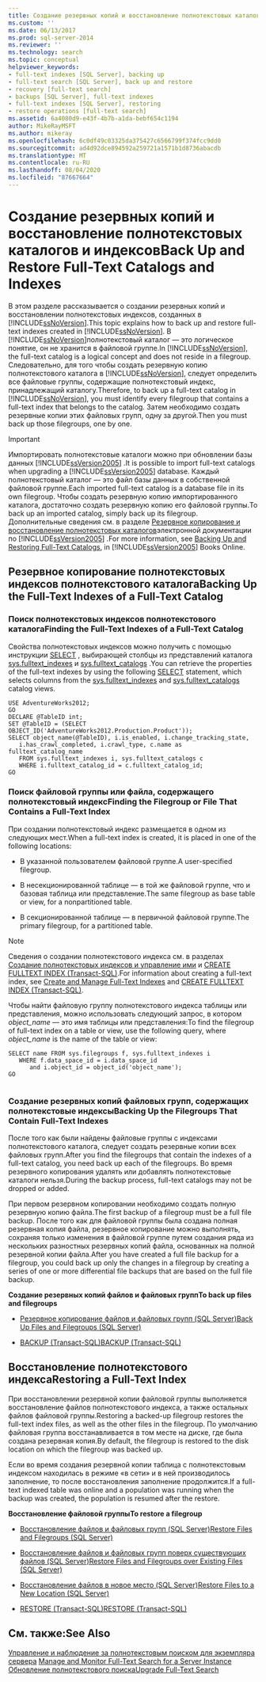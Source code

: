 ```yaml
---
title: Создание резервных копий и восстановление полнотекстовых каталогов и индексов | Документация Майкрософт
ms.custom: ''
ms.date: 06/13/2017
ms.prod: sql-server-2014
ms.reviewer: ''
ms.technology: search
ms.topic: conceptual
helpviewer_keywords:
- full-text indexes [SQL Server], backing up
- full-text search [SQL Server], back up and restore
- recovery [full-text search]
- backups [SQL Server], full-text indexes
- full-text indexes [SQL Server], restoring
- restore operations [full-text search]
ms.assetid: 6a4080d9-e43f-4b7b-a1da-bebf654c1194
author: MikeRayMSFT
ms.author: mikeray
ms.openlocfilehash: 6c0df49c03325da375427c6566799f374fcc9dd0
ms.sourcegitcommit: ad4d92dce894592a259721a1571b1d8736abacdb
ms.translationtype: MT
ms.contentlocale: ru-RU
ms.lasthandoff: 08/04/2020
ms.locfileid: "87667664"
---
```

# <a name="back-up-and-restore-full-text-catalogs-and-indexes"></a><span data-ttu-id="f84fb-102">Создание резервных копий и восстановление полнотекстовых каталогов и индексов</span><span class="sxs-lookup"><span data-stu-id="f84fb-102">Back Up and Restore Full-Text Catalogs and Indexes</span></span>
  <span data-ttu-id="f84fb-103">В этом разделе рассказывается о создании резервных копий и восстановлении полнотекстовых индексов, созданных в [!INCLUDE[ssNoVersion](../../includes/ssnoversion-md.md)].</span><span class="sxs-lookup"><span data-stu-id="f84fb-103">This topic explains how to back up and restore full-text indexes created in [!INCLUDE[ssNoVersion](../../includes/ssnoversion-md.md)].</span></span> <span data-ttu-id="f84fb-104">В [!INCLUDE[ssNoVersion](../../includes/ssnoversion-md.md)]полнотекстовый каталог — это логическое понятие, он не хранится в файловой группе.</span><span class="sxs-lookup"><span data-stu-id="f84fb-104">In [!INCLUDE[ssNoVersion](../../includes/ssnoversion-md.md)], the full-text catalog is a logical concept and does not reside in a filegroup.</span></span> <span data-ttu-id="f84fb-105">Следовательно, для того чтобы создать резервную копию полнотекстового каталога в [!INCLUDE[ssNoVersion](../../includes/ssnoversion-md.md)], следует определить все файловые группы, содержащие полнотекстовый индекс, принадлежащий каталогу.</span><span class="sxs-lookup"><span data-stu-id="f84fb-105">Therefore, to back up a full-text catalog in [!INCLUDE[ssNoVersion](../../includes/ssnoversion-md.md)], you must identify every filegroup that contains a full-text index that belongs to the catalog.</span></span> <span data-ttu-id="f84fb-106">Затем необходимо создать резервные копии этих файловых групп, одну за другой.</span><span class="sxs-lookup"><span data-stu-id="f84fb-106">Then you must back up those filegroups, one by one.</span></span>  
  
> [!IMPORTANT]  
>  <span data-ttu-id="f84fb-107">Импортировать полнотекстовые каталоги можно при обновлении базы данных [!INCLUDE[ssVersion2005](../../includes/ssversion2005-md.md)] .</span><span class="sxs-lookup"><span data-stu-id="f84fb-107">It is possible to import full-text catalogs when upgrading a [!INCLUDE[ssVersion2005](../../includes/ssversion2005-md.md)] database.</span></span> <span data-ttu-id="f84fb-108">Каждый полнотекстовый каталог — это файл базы данных в собственной файловой группе.</span><span class="sxs-lookup"><span data-stu-id="f84fb-108">Each imported full-text catalog is a database file in its own filegroup.</span></span> <span data-ttu-id="f84fb-109">Чтобы создать резервную копию импортированного каталога, достаточно создать резервную копию его файловой группы.</span><span class="sxs-lookup"><span data-stu-id="f84fb-109">To back up an imported catalog, simply back up its filegroup.</span></span> <span data-ttu-id="f84fb-110">Дополнительные сведения см. в разделе [Резервное копирование и восстановление полнотекстовых каталогов](https://go.microsoft.com/fwlink/?LinkID=121052)электронной документации по [!INCLUDE[ssVersion2005](../../includes/ssversion2005-md.md)] .</span><span class="sxs-lookup"><span data-stu-id="f84fb-110">For more information, see [Backing Up and Restoring Full-Text Catalogs](https://go.microsoft.com/fwlink/?LinkID=121052), in [!INCLUDE[ssVersion2005](../../includes/ssversion2005-md.md)] Books Online.</span></span>  
  
##  <a name="backing-up-the-full-text-indexes-of-a-full-text-catalog"></a><a name="backingup"></a> <span data-ttu-id="f84fb-111">Резервное копирование полнотекстовых индексов полнотекстового каталога</span><span class="sxs-lookup"><span data-stu-id="f84fb-111">Backing Up the Full-Text Indexes of a Full-Text Catalog</span></span>  
  
###  <a name="finding-the-full-text-indexes-of-a-full-text-catalog"></a><a name="Find_FTIs_of_a_Catalog"></a> <span data-ttu-id="f84fb-112">Поиск полнотекстовых индексов полнотекстового каталога</span><span class="sxs-lookup"><span data-stu-id="f84fb-112">Finding the Full-Text Indexes of a Full-Text Catalog</span></span>  
 <span data-ttu-id="f84fb-113">Свойства полнотекстовых индексов можно получить с помощью инструкции [SELECT](/sql/t-sql/queries/select-transact-sql) , выбирающей столбцы из представлений каталога [sys.fulltext_indexes](/sql/relational-databases/system-catalog-views/sys-fulltext-indexes-transact-sql) и [sys.fulltext_catalogs](/sql/relational-databases/system-catalog-views/sys-fulltext-catalogs-transact-sql) .</span><span class="sxs-lookup"><span data-stu-id="f84fb-113">You can retrieve the properties of the full-text indexes by using the following [SELECT](/sql/t-sql/queries/select-transact-sql) statement, which selects columns from the [sys.fulltext_indexes](/sql/relational-databases/system-catalog-views/sys-fulltext-indexes-transact-sql) and [sys.fulltext_catalogs](/sql/relational-databases/system-catalog-views/sys-fulltext-catalogs-transact-sql) catalog views.</span></span>  
  
```  
USE AdventureWorks2012;  
GO  
DECLARE @TableID int;  
SET @TableID = (SELECT OBJECT_ID('AdventureWorks2012.Production.Product'));  
SELECT object_name(@TableID), i.is_enabled, i.change_tracking_state,   
   i.has_crawl_completed, i.crawl_type, c.name as fulltext_catalog_name   
   FROM sys.fulltext_indexes i, sys.fulltext_catalogs c   
   WHERE i.fulltext_catalog_id = c.fulltext_catalog_id;  
GO  
```  
  

  
###  <a name="finding-the-filegroup-or-file-that-contains-a-full-text-index"></a><a name="Find_FG_of_FTI"></a> <span data-ttu-id="f84fb-114">Поиск файловой группы или файла, содержащего полнотекстовый индекс</span><span class="sxs-lookup"><span data-stu-id="f84fb-114">Finding the Filegroup or File That Contains a Full-Text Index</span></span>  
 <span data-ttu-id="f84fb-115">При создании полнотекстовый индекс размещается в одном из следующих мест.</span><span class="sxs-lookup"><span data-stu-id="f84fb-115">When a full-text index is created, it is placed in one of the following locations:</span></span>  
  
-   <span data-ttu-id="f84fb-116">В указанной пользователем файловой группе.</span><span class="sxs-lookup"><span data-stu-id="f84fb-116">A user-specified filegroup.</span></span>  
  
-   <span data-ttu-id="f84fb-117">В несекционированной таблице — в той же файловой группе, что и базовая таблица или представление.</span><span class="sxs-lookup"><span data-stu-id="f84fb-117">The same filegroup as base table or view, for a nonpartitioned table.</span></span>  
  
-   <span data-ttu-id="f84fb-118">В секционированной таблице — в первичной файловой группе.</span><span class="sxs-lookup"><span data-stu-id="f84fb-118">The primary filegroup, for a partitioned table.</span></span>  
  
> [!NOTE]  
>  <span data-ttu-id="f84fb-119">Сведения о создании полнотекстового индекса см. в разделах [Создание полнотекстовых индексов и управление ими](create-and-manage-full-text-indexes.md) и [CREATE FULLTEXT INDEX (Transact-SQL)](/sql/t-sql/statements/create-fulltext-index-transact-sql).</span><span class="sxs-lookup"><span data-stu-id="f84fb-119">For information about creating a full-text index, see [Create and Manage Full-Text Indexes](create-and-manage-full-text-indexes.md) and [CREATE FULLTEXT INDEX &#40;Transact-SQL&#41;](/sql/t-sql/statements/create-fulltext-index-transact-sql).</span></span>  
  
 <span data-ttu-id="f84fb-120">Чтобы найти файловую группу полнотекстового индекса таблицы или представления, можно использовать следующий запрос, в котором *object_name* — это имя таблицы или представления:</span><span class="sxs-lookup"><span data-stu-id="f84fb-120">To find the filegroup of full-text index on a table or view, use the following query, where *object_name* is the name of the table or view:</span></span>  
  
```  
SELECT name FROM sys.filegroups f, sys.fulltext_indexes i   
   WHERE f.data_space_id = i.data_space_id   
      and i.object_id = object_id('object_name');  
GO  
  
```  
  

  
###  <a name="backing-up-the-filegroups-that-contain-full-text-indexes"></a><a name="Back_up_FTIs_of_FTC"></a> <span data-ttu-id="f84fb-121">Создание резервных копий файловых групп, содержащих полнотекстовые индексы</span><span class="sxs-lookup"><span data-stu-id="f84fb-121">Backing Up the Filegroups That Contain Full-Text Indexes</span></span>  
 <span data-ttu-id="f84fb-122">После того как были найдены файловые группы с индексами полнотекстового каталога, следует создать резервные копии всех файловых групп.</span><span class="sxs-lookup"><span data-stu-id="f84fb-122">After you find the filegroups that contain the indexes of a full-text catalog, you need back up each of the filegroups.</span></span> <span data-ttu-id="f84fb-123">Во время резервного копирования удалять или добавлять полнотекстовые каталоги нельзя.</span><span class="sxs-lookup"><span data-stu-id="f84fb-123">During the backup process, full-text catalogs may not be dropped or added.</span></span>  
  
 <span data-ttu-id="f84fb-124">При первом резервном копировании необходимо создать полную резервную копию файла.</span><span class="sxs-lookup"><span data-stu-id="f84fb-124">The first backup of a filegroup must be a full file backup.</span></span> <span data-ttu-id="f84fb-125">После того как для файловой группы была создана полная резервная копия файла, резервное копирование можно выполнять, сохраняя только изменения в файловой группе путем создания ряда из нескольких разностных резервных копий файла, основанных на полной резервной копии файла.</span><span class="sxs-lookup"><span data-stu-id="f84fb-125">After you have created a full file backup for a filegroup, you could back up only the changes in a filegroup by creating a series of one or more differential file backups that are based on the full file backup.</span></span>  
  
 <span data-ttu-id="f84fb-126">**Создание резервных копий файлов и файловых групп**</span><span class="sxs-lookup"><span data-stu-id="f84fb-126">**To back up files and filegroups**</span></span>  
  
-   [<span data-ttu-id="f84fb-127">Резервное копирование файлов и файловых групп (SQL Server)</span><span class="sxs-lookup"><span data-stu-id="f84fb-127">Back Up Files and Filegroups &#40;SQL Server&#41;</span></span>](../backup-restore/back-up-files-and-filegroups-sql-server.md)  
  
-   [<span data-ttu-id="f84fb-128">BACKUP (Transact-SQL)</span><span class="sxs-lookup"><span data-stu-id="f84fb-128">BACKUP &#40;Transact-SQL&#41;</span></span>](/sql/t-sql/statements/backup-transact-sql)  
  

  
##  <a name="restoring-a-full-text-index"></a><a name="Restore_FTI"></a> <span data-ttu-id="f84fb-129">Восстановление полнотекстового индекса</span><span class="sxs-lookup"><span data-stu-id="f84fb-129">Restoring a Full-Text Index</span></span>  
 <span data-ttu-id="f84fb-130">При восстановлении резервной копии файловой группы выполняется восстановление файлов полнотекстового индекса, а также остальных файлов файловой группы.</span><span class="sxs-lookup"><span data-stu-id="f84fb-130">Restoring a backed-up filegroup restores the full-text index files, as well as the other files in the filegroup.</span></span> <span data-ttu-id="f84fb-131">По умолчанию файловая группа восстанавливается в том месте на диске, где была создана резервная копия.</span><span class="sxs-lookup"><span data-stu-id="f84fb-131">By default, the filegroup is restored to the disk location on which the filegroup was backed up.</span></span>  
  
 <span data-ttu-id="f84fb-132">Если во время создания резервной копии таблица с полнотекстовым индексом находилась в режиме «в сети» и в ней производилось заполнение, то после восстановления заполнение продолжится.</span><span class="sxs-lookup"><span data-stu-id="f84fb-132">If a full-text indexed table was online and a population was running when the backup was created, the population is resumed after the restore.</span></span>  
  
 <span data-ttu-id="f84fb-133">**Восстановление файловой группы**</span><span class="sxs-lookup"><span data-stu-id="f84fb-133">**To restore a filegroup**</span></span>  
  
-   [<span data-ttu-id="f84fb-134">Восстановление файлов и файловых групп (SQL Server)</span><span class="sxs-lookup"><span data-stu-id="f84fb-134">Restore Files and Filegroups &#40;SQL Server&#41;</span></span>](../backup-restore/restore-files-and-filegroups-sql-server.md)  
  
-   [<span data-ttu-id="f84fb-135">Восстановление файлов и файловых групп поверх существующих файлов (SQL Server)</span><span class="sxs-lookup"><span data-stu-id="f84fb-135">Restore Files and Filegroups over Existing Files &#40;SQL Server&#41;</span></span>](../backup-restore/restore-files-and-filegroups-over-existing-files-sql-server.md)  
  
-   [<span data-ttu-id="f84fb-136">Восстановление файлов в новое место (SQL Server)</span><span class="sxs-lookup"><span data-stu-id="f84fb-136">Restore Files to a New Location &#40;SQL Server&#41;</span></span>](../backup-restore/restore-files-to-a-new-location-sql-server.md)  
  
-   [<span data-ttu-id="f84fb-137">RESTORE (Transact-SQL)</span><span class="sxs-lookup"><span data-stu-id="f84fb-137">RESTORE &#40;Transact-SQL&#41;</span></span>](/sql/t-sql/statements/restore-statements-transact-sql)  
  

  
## <a name="see-also"></a><span data-ttu-id="f84fb-138">См. также:</span><span class="sxs-lookup"><span data-stu-id="f84fb-138">See Also</span></span>  
 <span data-ttu-id="f84fb-139">[Управление и наблюдение за полнотекстовым поиском для экземпляра сервера](manage-and-monitor-full-text-search-for-a-server-instance.md) </span><span class="sxs-lookup"><span data-stu-id="f84fb-139">[Manage and Monitor Full-Text Search for a Server Instance](manage-and-monitor-full-text-search-for-a-server-instance.md) </span></span>  
 [<span data-ttu-id="f84fb-140">Обновление полнотекстового поиска</span><span class="sxs-lookup"><span data-stu-id="f84fb-140">Upgrade Full-Text Search</span></span>](upgrade-full-text-search.md)  
  
  
